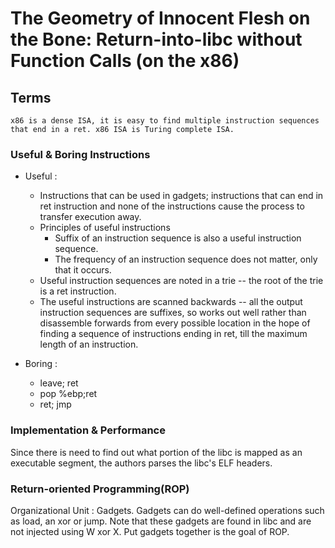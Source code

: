 # The Geometry of Innocent Flesh on the Bone: Return-into-libc without Function Calls (on the x86)

## Terms

```
x86 is a dense ISA, it is easy to find multiple instruction sequences that end in a ret. x86 ISA is Turing complete ISA.
```

### Useful & Boring Instructions
- Useful :
    -   Instructions that can be used in gadgets; instructions that can end in ret instruction and none of the instructions cause the process to transfer execution away.
    -   Principles of useful instructions
        - Suffix of an instruction sequence is also a useful instruction sequence.
        - The frequency of an instruction sequence does not matter, only that it occurs.
    -   Useful instruction sequences are noted in a trie -- the root of the trie is a ret instruction.
    -   The useful instructions are scanned backwards -- all the output instruction sequences are suffixes, so works out well rather than disassemble forwards from every possible location in the hope of finding a sequence of instructions ending in ret, till the maximum length of an instruction.

- Boring :
    -  leave; ret
    - pop %ebp;ret
    - ret; jmp

### Implementation & Performance
 Since there is need to find out what portion of the libc is mapped as an executable segment, the authors parses the libc's ELF headers.
 
### Return-oriented Programming(ROP)
 Organizational Unit : Gadgets. Gadgets can do well-defined operations such as load, an xor or jump. Note that these gadgets are found in libc and are not injected using W xor X.
 Put gadgets together is the goal of ROP.

